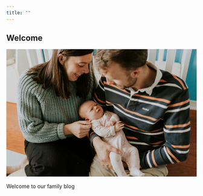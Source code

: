 ```yaml
---
title: ""
---
```


## Welcome

![Osvalds family](/assets/images/Heather_Niki_Zenta.png "Osvalds family")

Welcome to our family blog